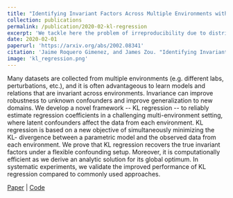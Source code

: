 ```yaml
---
title: "Identifying Invariant Factors Across Multiple Environments with KL Regression"
collection: publications
permalink: /publication/2020-02-kl-regression
excerpt: 'We tackle here the problem of irreproducibility due to distribution shift. We develop a new approach to regression where datasets from different sources become data points in a regression where parametrization is done for distribution shifts. This allows us to estimate the causal invariant parameters shared across all distributions.'
date: 2020-02-01
paperurl: 'https://arxiv.org/abs/2002.08341'
citation: 'Jaime Roquero Gimenez, and James Zou. "Identifying Invariant Factors Across Multiple Environments with KL Regression." ArXiv pre-print (2020).'
image: 'kl_regression.png'
---
```


Many datasets are collected from multiple environments (e.g. different labs, perturbations, etc.), and it is often advantageous to learn models and relations that are invariant across environments. Invariance can improve robustness to unknown confounders and improve generalization to new domains. We develop a novel framework -- KL regression -- to reliably estimate regression coefficients in a challenging multi-environment setting, where latent confounders affect the data from each environment. KL regression is based on a new objective of simultaneously minimizing the KL- divergence between a parametric model and the observed data from each environment. We prove that KL regression recovers the true invariant factors under a flexible confounding setup. Moreover, it is computationally efficient as we derive an analytic solution for its global optimum. In systematic experiments, we validate the improved performance of KL regression compared to commonly used approaches.

[Paper](https://arxiv.org/abs/2002.08341) \| [Code](https://github.com/jroquerogimenez/Code_DGM)


